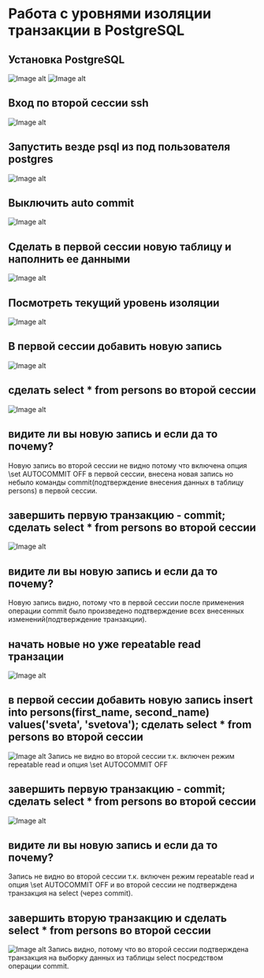 # Работа с уровнями изоляции транзакции в PostgreSQL
## Установка PostgreSQL
![Image alt](https://github.com/Sistem-Pack/otus/blob/main/02%20lesson/%D0%A3%D1%81%D1%82%D0%B0%D0%BD%D0%BE%D0%B2%D0%BA%D0%B0%20%D0%9F%D0%BE%D1%81%D0%B3%D1%80%D0%B51.png?raw=true)
![Image alt](https://github.com/Sistem-Pack/otus/blob/main/02%20lesson/%D0%A3%D1%81%D1%82%D0%B0%D0%BD%D0%BE%D0%B2%D0%BA%D0%B0%20%D0%9F%D0%BE%D1%81%D0%B3%D1%80%D0%B52.png?raw=true)
## Вход по второй сессии ssh
![Image alt](https://github.com/Sistem-Pack/otus/blob/main/02%20lesson/%D0%92%D0%BE%D0%B9%D1%82%D0%B8%20%D0%B2%D1%82%D0%BE%D1%80%D0%B0%D1%8F%20%D1%81%D1%81%D0%B5%D1%81%D0%B8%D1%8F%20ssh.png?raw=true)
## Запустить везде psql из под пользователя postgres
![Image alt](https://github.com/Sistem-Pack/otus/blob/main/02%20lesson/%D0%B7%D0%B0%D0%BF%D1%83%D1%81%D1%82%D0%B8%D1%82%D1%8C%20%D0%B2%D0%B5%D0%B7%D0%B4%D0%B5%20%D0%BF%D0%BE%D1%81%D1%82%D0%B3%D1%80%D0%B5%D1%812.png?raw=true)
## Выключить auto commit
![Image alt](https://github.com/Sistem-Pack/otus/blob/main/02%20lesson/%D0%B2%D1%8B%D0%BA%D0%BB%D1%8E%D1%87%D0%B8%D1%82%D1%8C%20auto%20commit.png?raw=true)
## Cделать в первой сессии новую таблицу и наполнить ее данными
![Image alt](https://github.com/Sistem-Pack/otus/blob/main/02%20lesson/C%D0%B4%D0%B5%D0%BB%D0%B0%D1%82%D1%8C%20%D0%B2%20%D0%BF%D0%B5%D1%80%D0%B2%D0%BE%D0%B9%20%D1%81%D0%B5%D1%81%D1%81%D0%B8%D0%B8%20%D0%BD%D0%BE%D0%B2%D1%83%D1%8E%20%D1%82%D0%B0%D0%B1%D0%BB%D0%B8%D1%86%D1%83%20%D0%B8%20%D0%BD%D0%B0%D0%BF%D0%BE%D0%BB%D0%BD%D0%B8%D1%82%D1%8C%20%D0%B5%D0%B5%20%D0%B4%D0%B0%D0%BD%D0%BD%D1%8B%D0%BC%D0%B8.png?raw=true)
## Посмотреть текущий уровень изоляции
![Image alt](https://github.com/Sistem-Pack/otus/blob/main/02%20lesson/%D0%9F%D0%BE%D1%81%D0%BC%D0%BE%D1%82%D1%80%D0%B5%D1%82%D1%8C%20%D1%82%D0%B5%D0%BA%D1%83%D1%89%D0%B8%D0%B9%20%D1%83%D1%80%D0%BE%D0%B2%D0%B5%D0%BD%D1%8C%20%D0%B8%D0%B7%D0%BE%D0%BB%D1%8F%D1%86%D0%B8%D0%B8.png?raw=true)
## В первой сессии добавить новую запись 
![Image alt](https://github.com/Sistem-Pack/otus/blob/main/02%20lesson/%D0%B2%20%D0%BF%D0%B5%D1%80%D0%B2%D0%BE%D0%B9%20%D1%81%D0%B5%D1%81%D1%81%D0%B8%D0%B8%20%D0%B4%D0%BE%D0%B1%D0%B0%D0%B2%D0%B8%D1%82%D1%8C%20%D0%BD%D0%BE%D0%B2%D1%83%D1%8E%20%D0%B7%D0%B0%D0%BF%D0%B8%D1%81%D1%8C%20.png?raw=true)
## сделать select * from persons во второй сессии
![Image alt](https://github.com/Sistem-Pack/otus/blob/main/02%20lesson/%D1%81%D0%B4%D0%B5%D0%BB%D0%B0%D1%82%D1%8C%20select%20all%20from%20persons%20%D0%B2%D0%BE%20%D0%B2%D1%82%D0%BE%D1%80%D0%BE%D0%B9%20%D1%81%D0%B5%D1%81%D1%81%D0%B8%D0%B8.png?raw=true)
## видите ли вы новую запись и если да то почему?
Новую запись во второй сессии не видно потому что включена опция \set AUTOCOMMIT OFF в первой сессии, внесена новая запись но небыло команды commit(подтверждение внесения данных в таблицу persons) в первой сессии.
## завершить первую транзакцию - commit; сделать select * from persons во второй сессии
![Image alt](https://github.com/Sistem-Pack/otus/blob/main/02%20lesson/%D0%B7%D0%B0%D0%B2%D0%B5%D1%80%D1%88%D0%B8%D1%82%D1%8C%20%D0%BF%D0%B5%D1%80%D0%B2%D1%83%D1%8E%20%D1%82%D1%80%D0%B0%D0%BD%D0%B7%D0%B0%D0%BA%D1%86%D0%B8%D1%8E%20-%20commit;.png?raw=true)
## видите ли вы новую запись и если да то почему?
Новую запись видно, потому что в первой сессии после применения операции commit было произведено подтверждение всех внесенных изменений(подтверждение транзакции).
## начать новые но уже repeatable read транзации
![Image alt](https://github.com/Sistem-Pack/otus/blob/main/02%20lesson/%D0%BD%D0%B0%D1%87%D0%B0%D1%82%D1%8C%20%D0%BD%D0%BE%D0%B2%D1%8B%D0%B5%20%D0%BD%D0%BE%20%D1%83%D0%B6%D0%B5%20repeatable%20read%20%D1%82%D1%80%D0%B0%D0%BD%D0%B7%D0%B0%D1%86%D0%B8%D0%B8.png?raw=true)
## в первой сессии добавить новую запись insert into persons(first_name, second_name) values('sveta', 'svetova'); сделать select * from persons во второй сессии
![Image alt](https://github.com/Sistem-Pack/otus/blob/main/02%20lesson/%D0%B2%20%D0%BF%D0%B5%D1%80%D0%B2%D0%BE%D0%B9%20%D1%81%D0%B5%D1%81%D1%81%D0%B8%D0%B8%20%D0%B4%D0%BE%D0%B1%D0%B0%D0%B2%D0%B8%D1%82%D1%8C%20%D0%BD%D0%BE%D0%B2%D1%83%D1%8E%20%D0%B7%D0%B0%D0%BF%D0%B8%D1%81%D1%8C2.png?raw=true)
Запись не видно во второй сессии т.к. включен режим repeatable read и опция \set AUTOCOMMIT OFF
## завершить первую транзакцию - commit; сделать select * from persons во второй сессии
![Image alt](https://github.com/Sistem-Pack/otus/blob/main/02%20lesson/Screenshot%202022-07-12%20121626.png?raw=true)
## видите ли вы новую запись и если да то почему?
Запись не видно во второй сессии т.к. включен режим repeatable read и опция \set AUTOCOMMIT OFF и во второй сессии не подтверждена транзакция на select (через commit).
## завершить вторую транзакцию и сделать select * from persons во второй сессии
![Image alt](https://github.com/Sistem-Pack/otus/blob/main/02%20lesson/%D0%B7%D0%B0%D0%B2%D0%B5%D1%80%D1%88%D0%B8%D1%82%D1%8C%20%D0%B2%D1%82%D0%BE%D1%80%D1%83%D1%8E%20%D1%82%D1%80%D0%B0%D0%BD%D0%B7%D0%B0%D0%BA%D1%86%D0%B8%D1%8E3.png?raw=true)
Запись видно, потому что во второй сессии подтверждена транзакция на выборку данных из таблицы select посредством операции commit.
